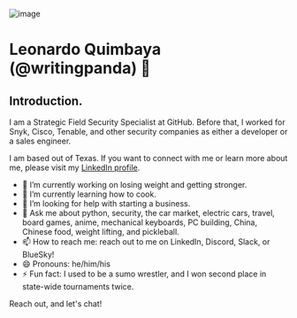 ![image](https://github.com/WritingPanda/WritingPanda/assets/5935647/4934e3f7-fd0a-4bcc-b703-1dc46476489a)

# Leonardo Quimbaya (@writingpanda) 🐼 

## Introduction. 

I am a Strategic Field Security Specialist at GitHub. Before that, I worked for Snyk, Cisco, Tenable, and other security companies as either a developer or a sales engineer.

I am based out of Texas. If you want to connect with me or learn more about me, please visit my [LinkedIn profile](https://www.linkedin.com/in/leoquimbaya).

- 🔭 I’m currently working on losing weight and getting stronger.
- 🌱 I’m currently learning how to cook.
- 🤔 I’m looking for help with starting a business.
- 💬 Ask me about python, security, the car market, electric cars, travel, board games, anime, mechanical keyboards, PC building, China, Chinese food, weight lifting, and pickleball.
- 📫 How to reach me: reach out to me on LinkedIn, Discord, Slack, or BlueSky!
- 😄 Pronouns: he/him/his
- ⚡ Fun fact: I used to be a sumo wrestler, and I won second place in state-wide tournaments twice.

Reach out, and let's chat!
